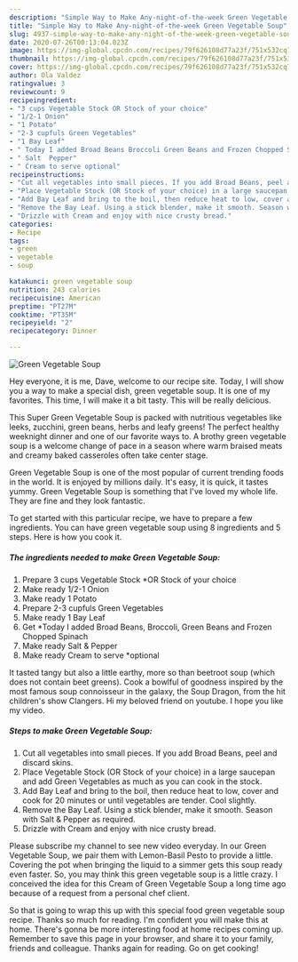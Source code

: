 ```yaml
---
description: "Simple Way to Make Any-night-of-the-week Green Vegetable Soup"
title: "Simple Way to Make Any-night-of-the-week Green Vegetable Soup"
slug: 4937-simple-way-to-make-any-night-of-the-week-green-vegetable-soup
date: 2020-07-26T00:13:04.023Z
image: https://img-global.cpcdn.com/recipes/79f626108d77a23f/751x532cq70/green-vegetable-soup-recipe-main-photo.jpg
thumbnail: https://img-global.cpcdn.com/recipes/79f626108d77a23f/751x532cq70/green-vegetable-soup-recipe-main-photo.jpg
cover: https://img-global.cpcdn.com/recipes/79f626108d77a23f/751x532cq70/green-vegetable-soup-recipe-main-photo.jpg
author: Ola Valdez
ratingvalue: 3
reviewcount: 9
recipeingredient:
- "3 cups Vegetable Stock OR Stock of your choice"
- "1/2-1 Onion"
- "1 Potato"
- "2-3 cupfuls Green Vegetables"
- "1 Bay Leaf"
- " Today I added Broad Beans Broccoli Green Beans and Frozen Chopped Spinach"
- " Salt  Pepper"
- " Cream to serve optional"
recipeinstructions:
- "Cut all vegetables into small pieces. If you add Broad Beans, peel and discard skins."
- "Place Vegetable Stock (OR Stock of your choice) in a large saucepan and add Green Vegetables as much as you can cook in the stock."
- "Add Bay Leaf and bring to the boil, then reduce heat to low, cover and cook for 20 minutes or until vegetables are tender. Cool slightly."
- "Remove the Bay Leaf. Using a stick blender, make it smooth. Season with Salt &amp; Pepper as required."
- "Drizzle with Cream and enjoy with nice crusty bread."
categories:
- Recipe
tags:
- green
- vegetable
- soup

katakunci: green vegetable soup 
nutrition: 243 calories
recipecuisine: American
preptime: "PT27M"
cooktime: "PT35M"
recipeyield: "2"
recipecategory: Dinner

---
```



![Green Vegetable Soup](https://img-global.cpcdn.com/recipes/79f626108d77a23f/751x532cq70/green-vegetable-soup-recipe-main-photo.jpg)

Hey everyone, it is me, Dave, welcome to our recipe site. Today, I will show you a way to make a special dish, green vegetable soup. It is one of my favorites. This time, I will make it a bit tasty. This will be really delicious.

This Super Green Vegetable Soup is packed with nutritious vegetables like leeks, zucchini, green beans, herbs and leafy greens! The perfect healthy weeknight dinner and one of our favorite ways to. A brothy green vegetable soup is a welcome change of pace in a season where warm braised meats and creamy baked casseroles often take center stage.

Green Vegetable Soup is one of the most popular of current trending foods in the world. It is enjoyed by millions daily. It's easy, it is quick, it tastes yummy. Green Vegetable Soup is something that I've loved my whole life. They are fine and they look fantastic.


To get started with this particular recipe, we have to prepare a few ingredients. You can have green vegetable soup using 8 ingredients and 5 steps. Here is how you cook it.

<!--inarticleads1-->

##### The ingredients needed to make Green Vegetable Soup:

1. Prepare 3 cups Vegetable Stock *OR Stock of your choice
1. Make ready 1/2-1 Onion
1. Make ready 1 Potato
1. Prepare 2-3 cupfuls Green Vegetables
1. Make ready 1 Bay Leaf
1. Get  *Today I added Broad Beans, Broccoli, Green Beans and Frozen Chopped Spinach
1. Make ready  Salt &amp; Pepper
1. Make ready  Cream to serve *optional


It tasted tangy but also a little earthy, more so than beetroot soup (which does not contain beet greens). Cook a bowlful of goodness inspired by the most famous soup connoisseur in the galaxy, the Soup Dragon, from the hit children&#39;s show Clangers. Hi my beloved friend on youtube. I hope you like my video. 

<!--inarticleads2-->

##### Steps to make Green Vegetable Soup:

1. Cut all vegetables into small pieces. If you add Broad Beans, peel and discard skins.
1. Place Vegetable Stock (OR Stock of your choice) in a large saucepan and add Green Vegetables as much as you can cook in the stock.
1. Add Bay Leaf and bring to the boil, then reduce heat to low, cover and cook for 20 minutes or until vegetables are tender. Cool slightly.
1. Remove the Bay Leaf. Using a stick blender, make it smooth. Season with Salt &amp; Pepper as required.
1. Drizzle with Cream and enjoy with nice crusty bread.


Please subscribe my channel to see new video everyday. In our Green Vegetable Soup, we pair them with Lemon-Basil Pesto to provide a little. Covering the pot when bringing the liquid to a simmer gets this soup ready even faster. So, you may think this green vegetable soup is a little crazy. I conceived the idea for this Cream of Green Vegetable Soup a long time ago because of a request from a personal chef client. 

So that is going to wrap this up with this special food green vegetable soup recipe. Thanks so much for reading. I'm confident you will make this at home. There's gonna be more interesting food at home recipes coming up. Remember to save this page in your browser, and share it to your family, friends and colleague. Thanks again for reading. Go on get cooking!
